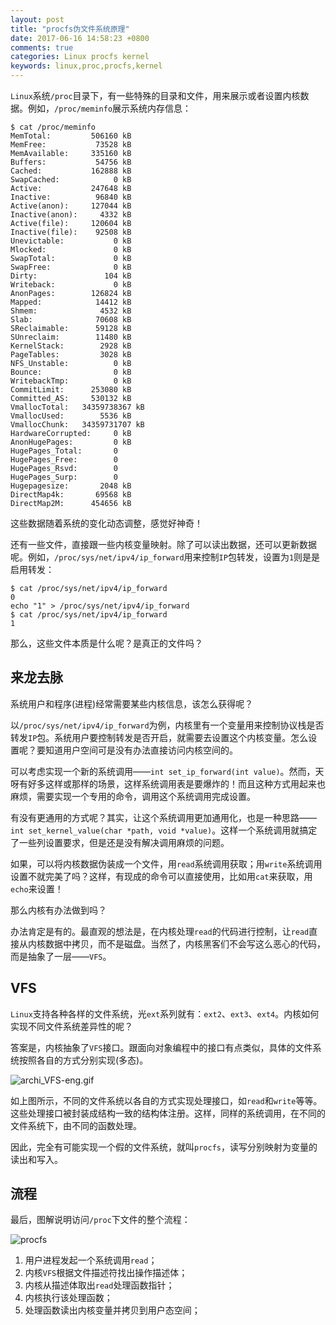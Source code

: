 ```yaml
---
layout: post
title: "procfs伪文件系统原理"
date: 2017-06-16 14:58:23 +0800
comments: true
categories: Linux procfs kernel
keywords: linux,proc,procfs,kernel
---
```


`Linux`系统`/proc`目录下，有一些特殊的目录和文件，用来展示或者设置内核数据。例如，`/proc/meminfo`展示系统内存信息：

```
$ cat /proc/meminfo
MemTotal:         506160 kB
MemFree:           73528 kB
MemAvailable:     335160 kB
Buffers:           54756 kB
Cached:           162888 kB
SwapCached:            0 kB
Active:           247648 kB
Inactive:          96840 kB
Active(anon):     127044 kB
Inactive(anon):     4332 kB
Active(file):     120604 kB
Inactive(file):    92508 kB
Unevictable:           0 kB
Mlocked:               0 kB
SwapTotal:             0 kB
SwapFree:              0 kB
Dirty:               104 kB
Writeback:             0 kB
AnonPages:        126824 kB
Mapped:            14412 kB
Shmem:              4532 kB
Slab:              70608 kB
SReclaimable:      59128 kB
SUnreclaim:        11480 kB
KernelStack:        2928 kB
PageTables:         3028 kB
NFS_Unstable:          0 kB
Bounce:                0 kB
WritebackTmp:          0 kB
CommitLimit:      253080 kB
Committed_AS:     530132 kB
VmallocTotal:   34359738367 kB
VmallocUsed:        5536 kB
VmallocChunk:   34359731707 kB
HardwareCorrupted:     0 kB
AnonHugePages:         0 kB
HugePages_Total:       0
HugePages_Free:        0
HugePages_Rsvd:        0
HugePages_Surp:        0
Hugepagesize:       2048 kB
DirectMap4k:       69568 kB
DirectMap2M:      454656 kB
```

这些数据随着系统的变化动态调整，感觉好神奇！

<!--more-->

还有一些文件，直接跟一些内核变量映射。除了可以读出数据，还可以更新数据呢。例如，`/proc/sys/net/ipv4/ip_forward`用来控制`IP`包转发，设置为`1`则是是启用转发：

```
$ cat /proc/sys/net/ipv4/ip_forward
0
echo "1" > /proc/sys/net/ipv4/ip_forward
$ cat /proc/sys/net/ipv4/ip_forward
1
```

那么，这些文件本质是什么呢？是真正的文件吗？

## 来龙去脉

系统用户和程序(进程)经常需要某些内核信息，该怎么获得呢？

以`/proc/sys/net/ipv4/ip_forward`为例，内核里有一个变量用来控制协议栈是否转发`IP`包。系统用户要控制转发是否开启，就需要去设置这个内核变量。怎么设置呢？要知道用户空间可是没有办法直接访问内核空间的。

可以考虑实现一个新的系统调用——`int set_ip_forward(int value)`。然而，天呀有好多这样或那样的场景，这样系统调用表是要爆炸的！而且这种方式用起来也麻烦，需要实现一个专用的命令，调用这个系统调用完成设置。

有没有更通用的方式呢？其实，让这个系统调用更加通用化，也是一种思路——`int set_kernel_value(char *path, void *value)`。这样一个系统调用就搞定了一些列设置要求，但是还是没有解决调用麻烦的问题。

如果，可以将内核数据伪装成一个文件，用`read`系统调用获取；用`write`系统调用设置不就完美了吗？这样，有现成的命令可以直接使用，比如用`cat`来获取，用`echo`来设置！

那么内核有办法做到吗？

办法肯定是有的。最直观的想法是，在内核处理`read`的代码进行控制，让`read`直接从内核数据中拷贝，而不是磁盘。当然了，内核黑客们不会写这么恶心的代码，而是抽象了一层——`VFS`。

## VFS

`Linux`支持各种各样的文件系统，光`ext`系列就有：`ext2`、`ext3`、`ext4`。内核如何实现不同文件系统差异性的呢？

答案是，内核抽象了`VFS`接口。跟面向对象编程中的接口有点类似，具体的文件系统按照各自的方式分别实现(多态)。

![archi_VFS-eng.gif](http://upload-images.jianshu.io/upload_images/2740477-e2afa3b8415de815.gif?imageMogr2/auto-orient/strip)

如上图所示，不同的文件系统以各自的方式实现处理接口，如`read`和`write`等等。这些处理接口被封装成结构一致的结构体注册。这样，同样的系统调用，在不同的文件系统下，由不同的函数处理。

因此，完全有可能实现一个假的文件系统，就叫`procfs`，读写分别映射为变量的读出和写入。

## 流程

最后，图解说明访问`/proc`下文件的整个流程：

![procfs](http://upload-images.jianshu.io/upload_images/2740477-d7d7a62d6c2c427d.png?imageMogr2/auto-orient/strip%7CimageView2/2/w/1240)

1. 用户进程发起一个系统调用`read`；
2. 内核`VFS`根据文件描述符找出操作描述体；
3. 内核从描述体取出`read`处理函数指针；
4. 内核执行该处理函数；
5. 处理函数读出内核变量并拷贝到用户态空间；
